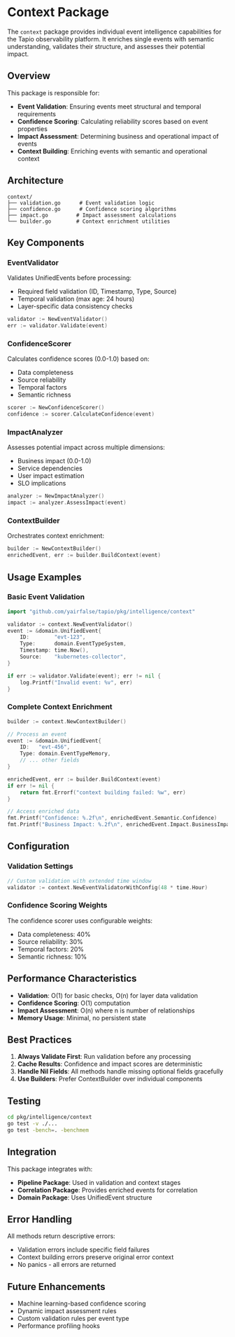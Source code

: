 # Context Package

The `context` package provides individual event intelligence capabilities for the Tapio observability platform. It enriches single events with semantic understanding, validates their structure, and assesses their potential impact.

## Overview

This package is responsible for:
- **Event Validation**: Ensuring events meet structural and temporal requirements
- **Confidence Scoring**: Calculating reliability scores based on event properties
- **Impact Assessment**: Determining business and operational impact of events
- **Context Building**: Enriching events with semantic and operational context

## Architecture

```
context/
├── validation.go      # Event validation logic
├── confidence.go      # Confidence scoring algorithms
├── impact.go         # Impact assessment calculations
└── builder.go        # Context enrichment utilities
```

## Key Components

### EventValidator

Validates UnifiedEvents before processing:
- Required field validation (ID, Timestamp, Type, Source)
- Temporal validation (max age: 24 hours)
- Layer-specific data consistency checks

```go
validator := NewEventValidator()
err := validator.Validate(event)
```

### ConfidenceScorer

Calculates confidence scores (0.0-1.0) based on:
- Data completeness
- Source reliability
- Temporal factors
- Semantic richness

```go
scorer := NewConfidenceScorer()
confidence := scorer.CalculateConfidence(event)
```

### ImpactAnalyzer

Assesses potential impact across multiple dimensions:
- Business impact (0.0-1.0)
- Service dependencies
- User impact estimation
- SLO implications

```go
analyzer := NewImpactAnalyzer()
impact := analyzer.AssessImpact(event)
```

### ContextBuilder

Orchestrates context enrichment:
```go
builder := NewContextBuilder()
enrichedEvent, err := builder.BuildContext(event)
```

## Usage Examples

### Basic Event Validation

```go
import "github.com/yairfalse/tapio/pkg/intelligence/context"

validator := context.NewEventValidator()
event := &domain.UnifiedEvent{
    ID:        "evt-123",
    Type:      domain.EventTypeSystem,
    Timestamp: time.Now(),
    Source:    "kubernetes-collector",
}

if err := validator.Validate(event); err != nil {
    log.Printf("Invalid event: %v", err)
}
```

### Complete Context Enrichment

```go
builder := context.NewContextBuilder()

// Process an event
event := &domain.UnifiedEvent{
    ID:   "evt-456",
    Type: domain.EventTypeMemory,
    // ... other fields
}

enrichedEvent, err := builder.BuildContext(event)
if err != nil {
    return fmt.Errorf("context building failed: %w", err)
}

// Access enriched data
fmt.Printf("Confidence: %.2f\n", enrichedEvent.Semantic.Confidence)
fmt.Printf("Business Impact: %.2f\n", enrichedEvent.Impact.BusinessImpact)
```

## Configuration

### Validation Settings

```go
// Custom validation with extended time window
validator := context.NewEventValidatorWithConfig(48 * time.Hour)
```

### Confidence Scoring Weights

The confidence scorer uses configurable weights:
- Data completeness: 40%
- Source reliability: 30%
- Temporal factors: 20%
- Semantic richness: 10%

## Performance Characteristics

- **Validation**: O(1) for basic checks, O(n) for layer data validation
- **Confidence Scoring**: O(1) computation
- **Impact Assessment**: O(n) where n is number of relationships
- **Memory Usage**: Minimal, no persistent state

## Best Practices

1. **Always Validate First**: Run validation before any processing
2. **Cache Results**: Confidence and impact scores are deterministic
3. **Handle Nil Fields**: All methods handle missing optional fields gracefully
4. **Use Builders**: Prefer ContextBuilder over individual components

## Testing

```bash
cd pkg/intelligence/context
go test -v ./...
go test -bench=. -benchmem
```

## Integration

This package integrates with:
- **Pipeline Package**: Used in validation and context stages
- **Correlation Package**: Provides enriched events for correlation
- **Domain Package**: Uses UnifiedEvent structure

## Error Handling

All methods return descriptive errors:
- Validation errors include specific field failures
- Context building errors preserve original error context
- No panics - all errors are returned

## Future Enhancements

- Machine learning-based confidence scoring
- Dynamic impact assessment rules
- Custom validation rules per event type
- Performance profiling hooks